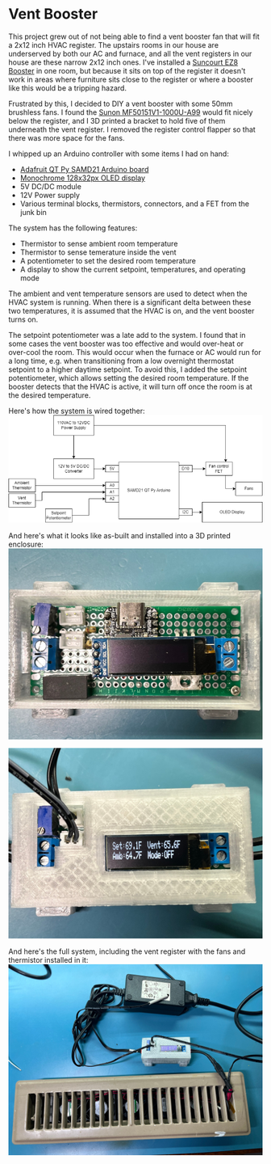 # Vent Booster
This project grew out of not being able to find a vent booster fan that will fit a 2x12 inch HVAC register. The upstairs rooms in our house are underserved by both our AC and furnace, and all the vent registers in our house are these narrow 2x12 inch ones. I've installed a [Suncourt EZ8 Booster](https://www.homedepot.com/p/Suncourt-Equalizer-EZ8-Heating-and-Air-Conditioning-Smart-Register-Booster-Fan-HC600/313922602) in one room, but because it sits on top of the register it doesn't work in areas where furniture sits close to the register or where a booster like this would be a tripping hazard.

Frustrated by this, I decided to DIY a vent booster with some 50mm brushless fans. I found the [Sunon MF50151V1-1000U-A99](https://www.digikey.com/en/products/detail/sunon-fans/MF50151V1-1000U-A99/7652225) would fit nicely below the register, and I 3D printed a bracket to hold five of them underneath the vent register. I removed the register control flapper so that there was more space for the fans.

I whipped up an Arduino controller with some items I had on hand:
* [Adafruit QT Py SAMD21 Arduino board](https://www.adafruit.com/product/4600)
* [Monochrome 128x32px OLED display](https://www.adafruit.com/product/661)
* 5V DC/DC module
* 12V Power supply
* Various terminal blocks, thermistors, connectors, and a FET from the junk bin


The system has the following features:
* Thermistor to sense ambient room temperature
* Thermistor to sense temerature inside the vent
* A potentiometer to set the desired room temperature
* A display to show the current setpoint, temperatures, and operating mode

The ambient and vent temperature sensors are used to detect when the HVAC system is running. When there is a significant delta between these two temperatures, it is assumed that the HVAC is on, and the vent booster turns on.

The setpoint potentiometer was a late add to the system. I found that in some cases the vent booster was too effective and would over-heat or over-cool the room. This would occur when the furnace or AC would run for a long time, e.g. when transitioning from a low overnight thermostat setpoint to a higher daytime setpoint. To avoid this, I added the setpoint potentiometer, which allows setting the desired room temperature. If the booster detects that the HVAC is active, it will turn off once the room is at the desired temperature.

Here's how the system is wired together:
![System Diagram](docs/system_diagram.png)

And here's what it looks like as-built and installed into a 3D printed enclosure:
![Inside the controller](docs/inside_controller.jpg)

![Finished controller](docs/control_box.jpg)

And here's the full system, including the vent register with the fans and thermistor installed in it:
![Finished system](docs/vent_booster.jpg)

